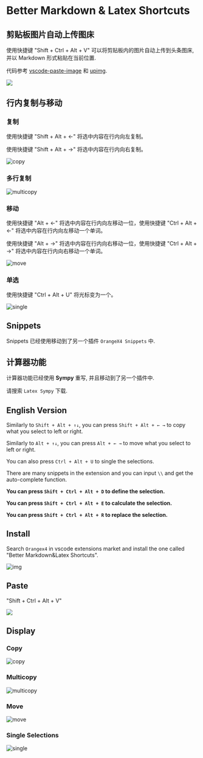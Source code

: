 # Better Markdown & Latex Shortcuts

## 剪贴板图片自动上传图床

使用快捷键 "Shift + Ctrl + Alt + V" 可以将剪贴板内的图片自动上传到头条图床, 并以 Markdown 形式粘贴在当前位置.

代码参考 [vscode-paste-image](https://github.com/mushanshitiancai/vscode-paste-image) 和 [upimg](https://www.npmjs.com/package/upimg).

![](https://p.pstatp.com/origin/137df0001b5db431ffb9f)

## 行内复制与移动

### 复制

使用快捷键 "Shift + Alt + ←" 将选中内容在行内向左复制。

使用快捷键 "Shift + Alt + →" 将选中内容在行内向右复制。

![copy](https://ae01.alicdn.com/kf/U03ce2e8b468c49d4b80f5399c2290ff72.jpg)


### 多行复制

![multicopy](https://ae01.alicdn.com/kf/U8e2d3c2e81264cb4a52d9dd2bab65eb0z.jpg)

### 移动

使用快捷键 "Alt + ←" 将选中内容在行内向左移动一位，使用快捷键 "Ctrl + Alt + ←" 将选中内容在行内向左移动一个单词。

使用快捷键 "Alt + →" 将选中内容在行内向右移动一位，使用快捷键 "Ctrl + Alt + →" 将选中内容在行内向右移动一个单词。

![move](https://ae01.alicdn.com/kf/Ud043e489d79745469b7cca5bf59a45d63.jpg)

### 单选

使用快捷键 "Ctrl + Alt + U" 将光标变为一个。

![single](https://ae01.alicdn.com/kf/U9d8f4514fcbc4aa585e4ec98d177b8fb4.jpg)

## Snippets

Snippets 已经使用移动到了另一个插件 `OrangeX4 Snippets` 中.

## 计算器功能

计算器功能已经使用 **Sympy** 重写, 并且移动到了另一个插件中.

请搜索 `Latex Sympy` 下载.


## English Version

Similarly to `Shift + Alt + ↑↓`, you can press `Shift + Alt + ← →` to copy what you select to left or right.

Similarly to `Alt + ↑↓`, you can press `Alt + ← →` to move what you select to left or right.

You can also press `Ctrl + Alt + U` to single the selections.

There are many snippets in the extension and you can input `\\` and get the auto-complete function.

**You can press `Shift + Ctrl + Alt + D` to define the selection.**

**You can press `Shift + Ctrl + Alt + E` to calculate the selection.**

**You can press `Shift + Ctrl + Alt + R` to replace the selection.**

## Install

Search `Orangex4` in vscode extensions market and install the one called "Better Markdown&Latex Shortcuts".

![img](https://s3.ax1x.com/2020/12/02/DIW5mF.png)

## Paste

"Shift + Ctrl + Alt + V"

![](https://p.pstatp.com/origin/137df0001b5db431ffb9f)

## Display

### Copy

![copy](https://ae01.alicdn.com/kf/U03ce2e8b468c49d4b80f5399c2290ff72.jpg)

### Multicopy

![multicopy](https://ae01.alicdn.com/kf/U8e2d3c2e81264cb4a52d9dd2bab65eb0z.jpg)

### Move

![move](https://ae01.alicdn.com/kf/Ud043e489d79745469b7cca5bf59a45d63.jpg)

### Single Selections

![single](https://ae01.alicdn.com/kf/U9d8f4514fcbc4aa585e4ec98d177b8fb4.jpg)